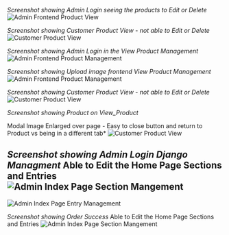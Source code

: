 
*Screenshot showing Admin Login seeing the products to Edit or Delete*
![Admin Frontend Product View](https://github.com/wendybovill/milestone-project-4/blob/0467d708521dbb74b8e8a09d806edfa7842740ed/Documentation/images/otherimages/adminview.png)


*Screenshot showing Customer Product View - not able to Edit or Delete*
![Customer Product View](https://github.com/wendybovill/milestone-project-4/blob/0467d708521dbb74b8e8a09d806edfa7842740ed/Documentation/images/otherimages/customerview.png)


*Screenshot showing Admin Login in the View Product Management*
![Admin Frontend Product Management](https://github.com/wendybovill/milestone-project-4/blob/0467d708521dbb74b8e8a09d806edfa7842740ed/Documentation/images/otherimages/adminproductmanagement.png)


*Screenshot showing Upload image frontend View Product Management*
![Admin Frontend Product Management](https://github.com/wendybovill/milestone-project-4/blob/553e998f9176b49f6baa7a9770d3107e4f78330e/Documentation/images/otherimages/adminuploadimage.png)


*Screenshot showing Customer Product View - not able to Edit or Delete*
![Customer Product View](https://github.com/wendybovill/milestone-project-4/blob/0467d708521dbb74b8e8a09d806edfa7842740ed/Documentation/images/otherimages/customerview.png)


*Screenshot showing Product on View_Product*

 Modal Image Enlarged over page - Easy to close button and return to Product vs being in a different tab*
![Customer Product View]()


*Screenshot showing Admin Login Django Managment*
Able to Edit the Home Page Sections and Entries
![Admin Index Page Section Mangement](https://github.com/wendybovill/milestone-project-4/blob/9a5b4ec664b2b6d14c6be190f32076ef9eb05ba0/Documentation/images/otherimages/adminchangesection.png)
---------------------------------------------------------
![Admin Index Page Entry Management](https://github.com/wendybovill/milestone-project-4/blob/342ef8fb41366b3bc01f7077fcc658640a31729e/Documentation/images/otherimages/entry.png)


*Screenshot showing Order Success*
Able to Edit the Home Page Sections and Entries
![Admin Index Page Section Mangement](https://github.com/wendybovill/milestone-project-4/blob/553e998f9176b49f6baa7a9770d3107e4f78330e/Documentation/images/otherimages/ordersuccess.png)


